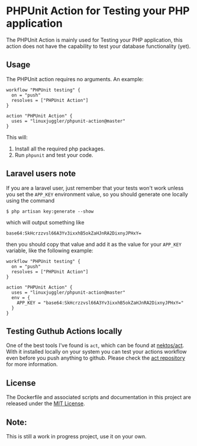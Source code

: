 # PHPUnit Action for Testing your PHP application

The PHPUnit Action is mainly used for Testing your PHP application, this action does not have the capability to test
your database functionality (yet).


## Usage

The PHPUnit action requires no arguments. An example:

```
workflow "PHPUnit testing" {
  on = "push"
  resolves = ["PHPUnit Action"]
}

action "PHPUnit Action" {
  uses = "linuxjuggler/phpunit-action@master"
}
```

This will:

1. Install all the required php packages.
2. Run `phpunit` and test your code.


## Laravel users note

If you are a laravel user, just remember that your tests won't work unless you set the `APP_KEY` environment value,
so you should generate one locally using the command

```shell
$ php artisan key:generate --show
```

which will output something like

```
base64:SkHcrzzvsl66A3Yv3ixxhB5okZaHJnRA2DixnyJPHxY=
```

then you should copy that value and add it as the value for your `APP_KEY` variable, like the following example:

```
workflow "PHPUnit testing" {
  on = "push"
  resolves = ["PHPUnit Action"]
}

action "PHPUnit Action" {
  uses = "linuxjuggler/phpunit-action@master"
  env = {
    APP_KEY = "base64:SkHcrzzvsl66A3Yv3ixxhB5okZaHJnRA2DixnyJPHxY="
  }
}
```

## Testing Guthub Actions locally

One of the best tools I've found is `act`, which can be found at [nektos/act](https://github.com/nektos/act). With it 
installed locally on your system you can test your actions workflow even before you push anything to github. Please 
check the [act repository](https://github.com/nektos/act) for more information.


## License

The Dockerfile and associated scripts and documentation in this project are released under the [MIT License](LICENSE).


## Note:

This is still a work in progress project, use it on your own.